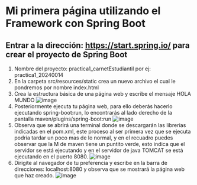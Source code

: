 # Mi primera página utilizando el Framework con Spring Boot
## Entrar a la dirección: https://start.spring.io/ para crear el proyecto de Spring Boot
  1. Nombre del proyecto: practica1_carnetEstudiantil por ej: practica1_20240014
  2. En la carpeta src/resources/static crea un nuevo archivo el cual le pondremos por nombre index.html
  3. Crea la estructura básica de una página web y escribe el mensaje HOLA MUNDO
![image](https://github.com/user-attachments/assets/cd340db7-0129-4fd3-a21f-055790319230)
  4. Posteriormente ejecuta tu página web, para ello deberás hacerlo ejecutando spring-boot:run, lo encontrarás al lado derecho de la pantalla maven/plugins/spring-boot:run
![image](https://github.com/user-attachments/assets/c0e827a2-f92f-4c98-a23a-bea8a7af946b)
  5. Observa que se abrirá una terminal donde se descargarán las librerias indicadas en el pom.xml, este proceso al ser primera vez que se ejecuta podría tardar un poco mas de lo normal, y en el recuadro puedes observar que la M de maven tiene un puntito verde, esto indica que el servidor se está ejecutando y en el servidor de java TOMCAT se está ejecutando en el puerto 8080.
![image](https://github.com/user-attachments/assets/7f53db4f-7458-4a3b-8d9c-300cf05177df)
  6. Dirigite al navegador de tu preferencia y escribe en la barra de direcciones: localhost:8080 y observa que se mostrará la página web que haz creado.
![image](https://github.com/user-attachments/assets/126968b4-42a8-43ae-9059-adab8e8da69a)


